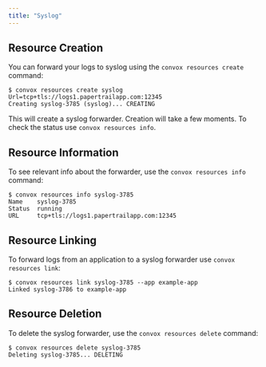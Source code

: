 ```yaml
---
title: "Syslog"
---
```


## Resource Creation

You can forward your logs to syslog using the `convox resources create` command:

    $ convox resources create syslog Url=tcp+tls://logs1.papertrailapp.com:12345
    Creating syslog-3785 (syslog)... CREATING

This will create a syslog forwarder. Creation will take a few moments. To check the status use `convox resources info`.

## Resource Information

To see relevant info about the forwarder, use the `convox resources info` command:

    $ convox resources info syslog-3785
    Name    syslog-3785
    Status  running
    URL     tcp+tls://logs1.papertrailapp.com:12345

## Resource Linking

To forward logs from an application to a syslog forwarder use `convox resources link`:

    $ convox resources link syslog-3785 --app example-app
    Linked syslog-3786 to example-app

## Resource Deletion

To delete the syslog forwarder, use the `convox resources delete` command:

    $ convox resources delete syslog-3785
    Deleting syslog-3785... DELETING
